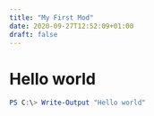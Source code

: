 ```yaml
---
title: "My First Mod"
date: 2020-09-27T12:52:09+01:00
draft: false
---
```


# Hello world

```powershell
PS C:\> Write-Output "Hello world"
```
